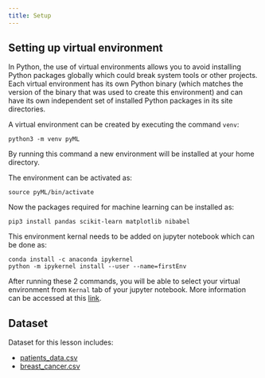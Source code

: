 ```yaml
---
title: Setup
---
```


## Setting up virtual environment
In Python, the use of virtual environments allows you to avoid installing Python packages globally which could break system tools or other projects.  Each virtual environment has its own Python binary (which matches the version of the binary that was used to create this environment) and can have its own independent set of installed Python packages in its site directories.

A virtual environment can be created by executing the command `venv`:

```
python3 -m venv pyML
```

By running this command a new environment will be installed at your home directory.

The environment can be activated as:

```
source pyML/bin/activate 
```

Now the packages required for machine learning can be installed as:

```
pip3 install pandas scikit-learn matplotlib nibabel
```

This environment kernal needs to be added on jupyter notebook which can be done as:

```
conda install -c anaconda ipykernel
python -m ipykernel install --user --name=firstEnv
```

After running these 2 commands, you will be able to select your virtual environment from `Kernal` tab of your jupyter notebook. More information can be accessed at this [link](https://medium.com/@nrk25693/how-to-add-your-conda-environment-to-your-jupyter-notebook-in-just-4-steps-abeab8b8d084).

## Dataset
Dataset for this lesson includes:

- [patients_data.csv](data/patients_data.csv)
- [breast_cancer.csv](data/breast_cancer.csv)
